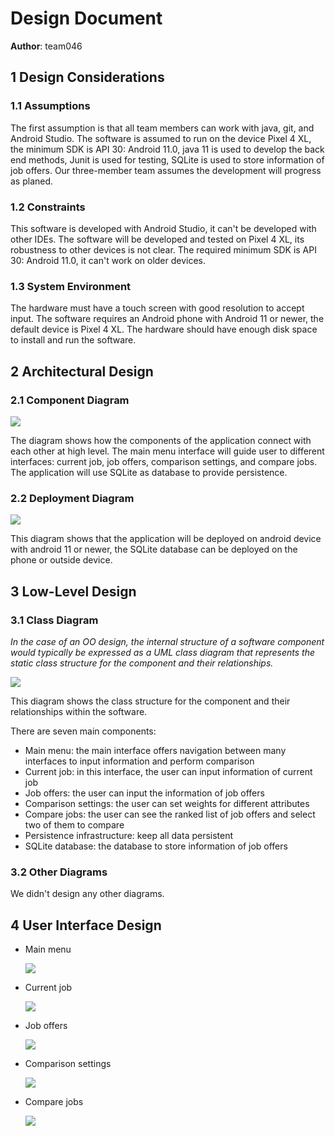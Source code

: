 # Design Document

**Author**: team046

## 1 Design Considerations

### 1.1 Assumptions

The first assumption is that all team members can work with java, git, and Android Studio. The software is assumed to run on the device Pixel 4 XL, the minimum SDK is API 30: Android 11.0, java 11 is used to develop the back end methods, Junit is used for testing, SQLite is used to store information of job offers. Our three-member team assumes the development will progress as planed. 

### 1.2 Constraints

This software is developed with Android Studio, it can't be developed with other IDEs. The software will be developed and tested on Pixel 4 XL, its robustness to other devices is not clear. The required minimum SDK is API 30: Android 11.0, it can't work on older devices. 

### 1.3 System Environment

The hardware must have a touch screen with good resolution to accept input. The software requires an Android phone with Android 11 or newer, the default device is Pixel 4 XL. The hardware should have enough disk space to install and run the software.

## 2 Architectural Design

### 2.1 Component Diagram

![](./doc_images/component_diagram.png)

The diagram shows how the components of the application connect with each other at high level. The main menu interface will guide user to different interfaces: current job, job offers, comparison settings, and compare jobs. The application will use SQLite as database to provide persistence. 

### 2.2 Deployment Diagram

![](./doc_images/deployment_diagram.png)

This diagram shows that the application will be deployed on android device with android 11 or newer, the SQLite database can be deployed on the phone or outside device.

## 3 Low-Level Design

### 3.1 Class Diagram

*In the case of an OO design, the internal structure of a software component would typically be expressed as a UML class diagram that represents the static class structure for the component and their relationships.*

![](./doc_images/design.png)

This diagram shows the class structure for the component and their relationships within the software.

There are seven main components:
- Main menu: the main interface offers navigation between many interfaces to input information and perform comparison
- Current job: in this interface, the user can input information of current job
- Job offers: the user can input the information of job offers
- Comparison settings: the user can set weights for different attributes
- Compare jobs: the user can see the ranked list of job offers and select two of them to compare
- Persistence infrastructure: keep all data persistent 
- SQLite database: the database to store information of job offers


### 3.2 Other Diagrams

We didn't design any other diagrams.

## 4 User Interface Design

- Main menu
  
    ![](./doc_images/app_final_1.png)

- Current job

    ![](./doc_images/app_final_2.png)

- Job offers

    ![](./doc_images/app_final_3.png)

- Comparison settings

    ![](./doc_images/app_final_4.png)

- Compare jobs

    ![](./doc_images/app_final_5.png)

